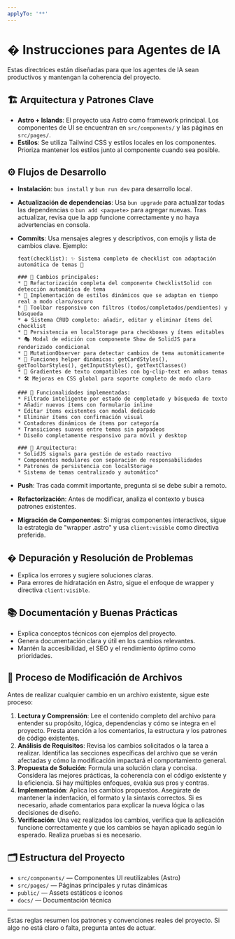 ```yaml
---
applyTo: '**'
---
```



# � Instrucciones para Agentes de IA

Estas directrices están diseñadas para que los agentes de IA sean productivos y mantengan la coherencia del proyecto.

## 🏗️ Arquitectura y Patrones Clave

- **Astro + Islands**: El proyecto usa Astro como framework principal. Los componentes de UI se encuentran en `src/components/` y las páginas en `src/pages/`.
- **Estilos**: Se utiliza Tailwind CSS y estilos locales en los componentes. Prioriza mantener los estilos junto al componente cuando sea posible.

## ⚙️ Flujos de Desarrollo

 - **Instalación**: `bun install` y `bun run dev` para desarrollo local.

- **Actualización de dependencias**: Usa `bun upgrade` para actualizar todas las dependencias o `bun add <paquete>` para agregar nuevas. Tras actualizar, revisa que la app funcione correctamente y no haya advertencias en consola.

- **Commits**: Usa mensajes alegres y descriptivos, con emojis y lista de cambios clave. Ejemplo:
  ```
  feat(checklist): ✨ Sistema completo de checklist con adaptación automática de temas 🎨

  ### 📝 Cambios principales:
  * 🔄 Refactorización completa del componente ChecklistSolid con detección automática de tema
  * 🎨 Implementación de estilos dinámicos que se adaptan en tiempo real a modo claro/oscuro
  * 📱 Toolbar responsivo con filtros (todos/completados/pendientes) y búsqueda
  * ➕ Sistema CRUD completo: añadir, editar y eliminar ítems del checklist
  * 💾 Persistencia en localStorage para checkboxes y ítems editables
  * 🎭 Modal de edición con componente Show de SolidJS para renderizado condicional
  * 🎪 MutationObserver para detectar cambios de tema automáticamente
  * 📐 Funciones helper dinámicas: getCardStyles(), getToolbarStyles(), getInputStyles(), getTextClasses()
  * 🌈 Gradientes de texto compatibles con bg-clip-text en ambos temas
  * 🛠️ Mejoras en CSS global para soporte completo de modo claro

  ### 🚀 Funcionalidades implementadas:
  * Filtrado inteligente por estado de completado y búsqueda de texto
  * Añadir nuevos ítems con formulario inline
  * Editar ítems existentes con modal dedicado  
  * Eliminar ítems con confirmación visual
  * Contadores dinámicos de ítems por categoría
  * Transiciones suaves entre temas sin parpadeos
  * Diseño completamente responsivo para móvil y desktop

  ### 🎯 Arquitectura:
  * SolidJS signals para gestión de estado reactivo
  * Componentes modulares con separación de responsabilidades  
  * Patrones de persistencia con localStorage
  * Sistema de temas centralizado y automático"
  ```
- **Push**: Tras cada commit importante, pregunta si se debe subir a remoto.
- **Refactorización**: Antes de modificar, analiza el contexto y busca patrones existentes.
- **Migración de Componentes**: Si migras componentes interactivos, sigue la estrategia de "wrapper .astro" y usa `client:visible` como directiva preferida.

## � Depuración y Resolución de Problemas

- Explica los errores y sugiere soluciones claras.
- Para errores de hidratación en Astro, sigue el enfoque de wrapper y directiva `client:visible`.

## 📚 Documentación y Buenas Prácticas

- Explica conceptos técnicos con ejemplos del proyecto.
- Genera documentación clara y útil en los cambios relevantes.
- Mantén la accesibilidad, el SEO y el rendimiento óptimo como prioridades.

## 🔄 Proceso de Modificación de Archivos

Antes de realizar cualquier cambio en un archivo existente, sigue este proceso:

1.  **Lectura y Comprensión**: Lee el contenido completo del archivo para entender su propósito, lógica, dependencias y cómo se integra en el proyecto. Presta atención a los comentarios, la estructura y los patrones de código existentes.
2.  **Análisis de Requisitos**: Revisa los cambios solicitados o la tarea a realizar. Identifica las secciones específicas del archivo que se verán afectadas y cómo la modificación impactará el comportamiento general.
3.  **Propuesta de Solución**: Formula una solución clara y concisa. Considera las mejores prácticas, la coherencia con el código existente y la eficiencia. Si hay múltiples enfoques, evalúa sus pros y contras.
4.  **Implementación**: Aplica los cambios propuestos. Asegúrate de mantener la indentación, el formato y la sintaxis correctos. Si es necesario, añade comentarios para explicar la nueva lógica o las decisiones de diseño.
5.  **Verificación**: Una vez realizados los cambios, verifica que la aplicación funcione correctamente y que los cambios se hayan aplicado según lo esperado. Realiza pruebas si es necesario.

## 🗂️ Estructura del Proyecto
- `src/components/` — Componentes UI reutilizables (Astro)
- `src/pages/` — Páginas principales y rutas dinámicas
- `public/` — Assets estáticos e iconos
- `docs/` — Documentación técnica

---
Estas reglas resumen los patrones y convenciones reales del proyecto. Si algo no está claro o falta, pregunta antes de actuar.